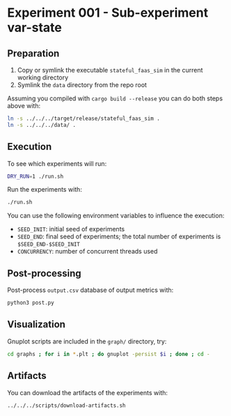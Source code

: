 # Experiment 001 - Sub-experiment var-state

## Preparation

1. Copy or symlink the executable `stateful_faas_sim` in the current working directory
2. Symlink the `data` directory from the repo root

Assuming you compiled with `cargo build --release` you can do both steps above with:

```bash
ln -s ../../../target/release/stateful_faas_sim .
ln -s ../../../data/ .
```

## Execution

To see which experiments will run:

```bash
DRY_RUN=1 ./run.sh
```

Run the experiments with:

```bash
./run.sh
```

You can use the following environment variables to influence the execution:

- `SEED_INIT`: initial seed of experiments
- `SEED_END`: final seed of experiments; the total number of experiments is `$SEED_END-$SEED_INIT`
- `CONCURRENCY`: number of concurrent threads used

## Post-processing

Post-process `output.csv` database of output metrics with:

```bash
python3 post.py
```

## Visualization

Gnuplot scripts are included in the `graph/` directory, try:

```bash
cd graphs ; for i in *.plt ; do gnuplot -persist $i ; done ; cd -
```

## Artifacts

You can download the artifacts of the experiments with:

```bash
../../../scripts/download-artifacts.sh
```
